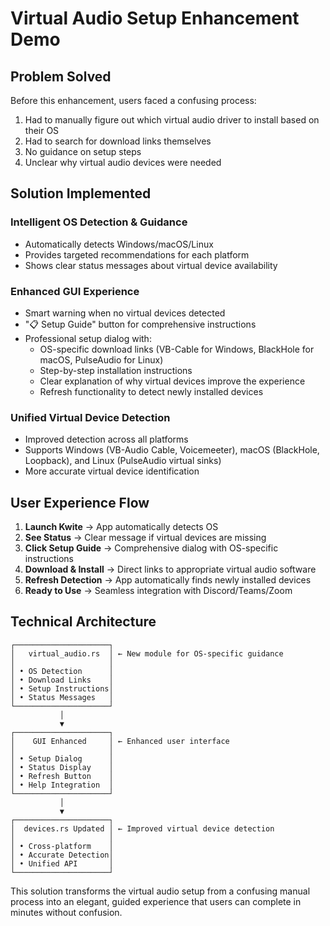 # Virtual Audio Setup Enhancement Demo

## Problem Solved

Before this enhancement, users faced a confusing process:
1. Had to manually figure out which virtual audio driver to install based on their OS
2. Had to search for download links themselves
3. No guidance on setup steps
4. Unclear why virtual audio devices were needed

## Solution Implemented

### Intelligent OS Detection & Guidance
- Automatically detects Windows/macOS/Linux
- Provides targeted recommendations for each platform
- Shows clear status messages about virtual device availability

### Enhanced GUI Experience
- Smart warning when no virtual devices detected
- "📋 Setup Guide" button for comprehensive instructions
- Professional setup dialog with:
  - OS-specific download links (VB-Cable for Windows, BlackHole for macOS, PulseAudio for Linux)
  - Step-by-step installation instructions
  - Clear explanation of why virtual devices improve the experience
  - Refresh functionality to detect newly installed devices

### Unified Virtual Device Detection
- Improved detection across all platforms
- Supports Windows (VB-Audio Cable, Voicemeeter), macOS (BlackHole, Loopback), and Linux (PulseAudio virtual sinks)
- More accurate virtual device identification

## User Experience Flow

1. **Launch Kwite** → App automatically detects OS
2. **See Status** → Clear message if virtual devices are missing
3. **Click Setup Guide** → Comprehensive dialog with OS-specific instructions
4. **Download & Install** → Direct links to appropriate virtual audio software
5. **Refresh Detection** → App automatically finds newly installed devices
6. **Ready to Use** → Seamless integration with Discord/Teams/Zoom

## Technical Architecture

```
┌─────────────────────┐
│   virtual_audio.rs  │ ← New module for OS-specific guidance
│                     │
│ • OS Detection      │
│ • Download Links    │
│ • Setup Instructions│
│ • Status Messages   │
└─────────────────────┘
           │
           ▼
┌─────────────────────┐
│    GUI Enhanced     │ ← Enhanced user interface
│                     │
│ • Setup Dialog      │
│ • Status Display    │
│ • Refresh Button    │
│ • Help Integration  │
└─────────────────────┘
           │
           ▼
┌─────────────────────┐
│  devices.rs Updated │ ← Improved virtual device detection
│                     │
│ • Cross-platform    │
│ • Accurate Detection│
│ • Unified API       │
└─────────────────────┘
```

This solution transforms the virtual audio setup from a confusing manual process into an elegant, guided experience that users can complete in minutes without confusion.